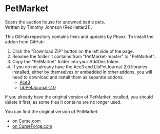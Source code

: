 PetMarket
=========

Scans the auction house for unowned battle pets.  
Written by Timothy Johnson (RedHatter21).

This GitHub repository contains fixes and updates by Phanx. To install
the addon from GitHub:

1. Click the "Download ZIP" button on the left side of the page.
2. Rename the folder it contains from "PetMarket-master" to "PetMarket".
3. Copy the "PetMarket" folder into your AddOns folder.
4. If you do not already have the Ace3 and LibPetJournal-2.0 libraries
   installed, either by themselves or embedded in other addons, you will
   need to download and install them as separate addons:
   * [Ace3](http://www.wowace.com/addons/ace3/)
   * [LibPetJournal-2.0](http://wow.curseforge.com/addons/libpetjournal-2-0/)

If you already have the original version of PetMarket installed, you
should delete it first, as some files it contains are no longer used.

You can find the original version of PetMarket:

* [on Curse.com](http://www.curse.com/addons/wow/petmarket)
* [on CurseForge.com](http://wow.curseforge.com/addons/petmarket/)
